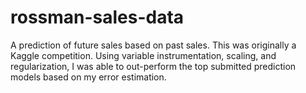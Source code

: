 # rossman-sales-data

A prediction of future sales based on past sales.  This was originally a Kaggle competition.  Using variable instrumentation, scaling, and regularization, I was able to out-perform the top submitted prediction models based on my error estimation.
